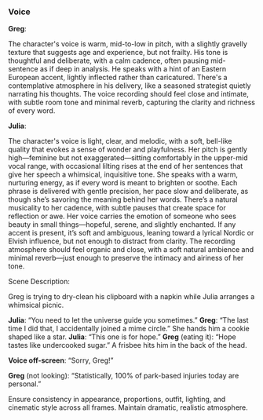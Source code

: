 ### Voice

**Greg**:

The character's voice is warm, mid-to-low in pitch, with a slightly gravelly texture that suggests age and experience, but not frailty. His tone is thoughtful and deliberate, with a calm cadence, often pausing mid-sentence as if deep in analysis. He speaks with a hint of an Eastern European accent, lightly inflected rather than caricatured. There's a contemplative atmosphere in his delivery, like a seasoned strategist quietly narrating his thoughts. The voice recording should feel close and intimate, with subtle room tone and minimal reverb, capturing the clarity and richness of every word.

**Julia**:

The character's voice is light, clear, and melodic, with a soft, bell-like quality that evokes a sense of wonder and playfulness. Her pitch is gently high—feminine but not exaggerated—sitting comfortably in the upper-mid vocal range, with occasional lilting rises at the end of her sentences that give her speech a whimsical, inquisitive tone. She speaks with a warm, nurturing energy, as if every word is meant to brighten or soothe. Each phrase is delivered with gentle precision, her pace slow and deliberate, as though she’s savoring the meaning behind her words. There’s a natural musicality to her cadence, with subtle pauses that create space for reflection or awe. Her voice carries the emotion of someone who sees beauty in small things—hopeful, serene, and slightly enchanted. If any accent is present, it’s soft and ambiguous, leaning toward a lyrical Nordic or Elvish influence, but not enough to distract from clarity. The recording atmosphere should feel organic and close, with a soft natural ambience and minimal reverb—just enough to preserve the intimacy and airiness of her tone.

Scene Description: 

Greg is trying to dry-clean his clipboard with a napkin while Julia arranges a whimsical picnic.

**Julia**: “You need to let the universe guide you sometimes.”
**Greg**: “The last time I did that, I accidentally joined a mime circle.”
She hands him a cookie shaped like a star.
**Julia**: “This one is for hope.”
**Greg** (eating it): “Hope tastes like undercooked sugar.”
A frisbee hits him in the back of the head.

**Voice off-screen**: “Sorry, Greg!”

**Greg** (not looking): “Statistically, 100% of park-based injuries today are personal.”

Ensure consistency in appearance, proportions, outfit, lighting, and cinematic style across all frames. Maintain dramatic, realistic atmosphere.
